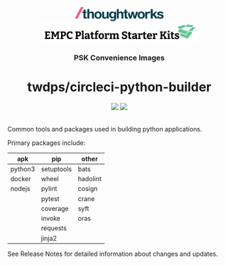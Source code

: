 <div align="center">
	<p>
		<img alt="Thoughtworks Logo" src="https://raw.githubusercontent.com/ThoughtWorks-DPS/static/master/thoughtworks_flamingo_wave.png?sanitize=true" width=200 />
    <br />
		<img alt="DPS Title" src="https://raw.githubusercontent.com/ThoughtWorks-DPS/static/master/EMPCPlatformStarterKitsImage.png?sanitize=true" width=350/>
	</p>
  <h3>PSK Convenience Images</h3>
  <h1>twdps/circleci-python-builder</h1>
  <a href="https://app.circleci.com/pipelines/github/ThoughtWorks-DPS/circleci-python-builder"><img src="https://circleci.com/gh/ThoughtWorks-DPS/circleci-python-builder.svg?style=shield"></a> <a href="https://opensource.org/licenses/MIT"><img src="https://img.shields.io/github/license/ThoughtWorks-DPS/circleci-python-builder"></a>
</div>
<br />

Common tools and packages used in building python applications.   

Primary packages include:  

| apk      | pip        | other            |
|----------|------------|------------------|
| python3  | setuptools | bats             |
| docker   | wheel      | hadolint         |
| nodejs   | pylint     | cosign           |
|          | pytest     | crane            |
|          | coverage   | syft             |
|          | invoke     | oras             |
|          | requests   |                  |
|          | jinja2     |                  |

See Release Notes for detailed information about changes and updates.  
